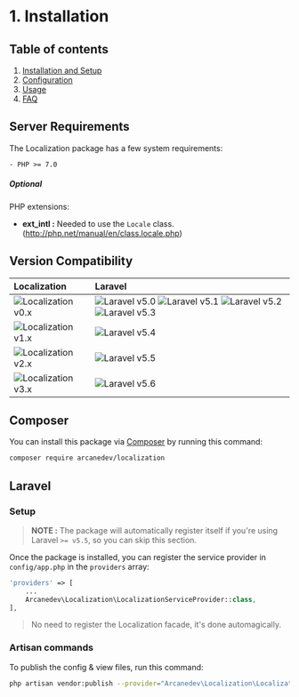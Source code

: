 # 1. Installation

## Table of contents

  1. [Installation and Setup](1-Installation-and-Setup.md)
  2. [Configuration](2-Configuration.md)
  3. [Usage](3-Usage.md)
  4. [FAQ](4-FAQ.md)
  
## Server Requirements

The Localization package has a few system requirements:

    - PHP >= 7.0

##### Optional

PHP extensions:

  * **ext_intl :** Needed to use the `Locale` class. (http://php.net/manual/en/class.locale.php)

## Version Compatibility

| Localization                           | Laravel                                                                                                             |
|:---------------------------------------|:--------------------------------------------------------------------------------------------------------------------|
| ![Localization v0.x][localization_0_x] | ![Laravel v5.0][laravel_5_0] ![Laravel v5.1][laravel_5_1] ![Laravel v5.2][laravel_5_2] ![Laravel v5.3][laravel_5_3] |
| ![Localization v1.x][localization_1_x] | ![Laravel v5.4][laravel_5_4]                                                                                        |
| ![Localization v2.x][localization_2_x] | ![Laravel v5.5][laravel_5_5]                                                                                        |
| ![Localization v3.x][localization_3_x] | ![Laravel v5.6][laravel_5_6]                                                                                        |

[laravel_5_0]:  https://img.shields.io/badge/v5.0-supported-brightgreen.svg?style=flat-square "Laravel v5.0"
[laravel_5_1]:  https://img.shields.io/badge/v5.1-supported-brightgreen.svg?style=flat-square "Laravel v5.1"
[laravel_5_2]:  https://img.shields.io/badge/v5.2-supported-brightgreen.svg?style=flat-square "Laravel v5.2"
[laravel_5_3]:  https://img.shields.io/badge/v5.3-supported-brightgreen.svg?style=flat-square "Laravel v5.3"
[laravel_5_4]:  https://img.shields.io/badge/v5.4-supported-brightgreen.svg?style=flat-square "Laravel v5.4"
[laravel_5_5]:  https://img.shields.io/badge/v5.5-supported-brightgreen.svg?style=flat-square "Laravel v5.5"
[laravel_5_6]:  https://img.shields.io/badge/v5.6-supported-brightgreen.svg?style=flat-square "Laravel v5.6"

[localization_0_x]: https://img.shields.io/badge/version-0.*-blue.svg?style=flat-square "Localization v0.*"
[localization_1_x]: https://img.shields.io/badge/version-1.*-blue.svg?style=flat-square "Localization v1.*"
[localization_2_x]: https://img.shields.io/badge/version-2.*-blue.svg?style=flat-square "Localization v2.*"
[localization_3_x]: https://img.shields.io/badge/version-3.*-blue.svg?style=flat-square "Localization v3.*"

## Composer

You can install this package via [Composer](http://getcomposer.org/) by running this command: 

```bash
composer require arcanedev/localization
```

## Laravel

### Setup

> **NOTE :** The package will automatically register itself if you're using Laravel `>= v5.5`, so you can skip this section.

Once the package is installed, you can register the service provider in `config/app.php` in the `providers` array:

```php
'providers' => [
    ...
    Arcanedev\Localization\LocalizationServiceProvider::class,
],
```

> No need to register the Localization facade, it's done automagically.

### Artisan commands

To publish the config &amp; view files, run this command:

```bash
php artisan vendor:publish --provider="Arcanedev\Localization\LocalizationServiceProvider"
```
